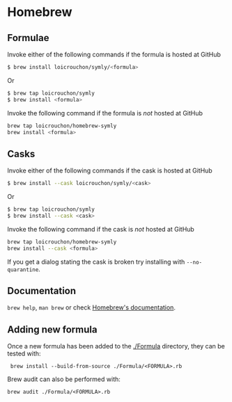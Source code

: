 # Homebrew

## Formulae
Invoke either of the following commands if the formula is hosted at GitHub

```sh
$ brew install loicrouchon/symly/<formula>
```

Or

```sh
$ brew tap loicrouchon/symly
$ brew install <formula>
```

Invoke the following command if the formula is *not* hosted at GitHub

```sh
brew tap loicrouchon/homebrew-symly 
brew install <formula>
```

## Casks
Invoke either of the following commands if the cask is hosted at GitHub

```sh
$ brew install --cask loicrouchon/symly/<cask>
```

Or

```sh
$ brew tap loicrouchon/symly
$ brew install --cask <cask>
```

Invoke the following command if the cask is *not* hosted at GitHub

```sh
brew tap loicrouchon/homebrew-symly 
brew install --cask <formula>
```

If you get a dialog stating the cask is broken try installing with `--no-quarantine`.

## Documentation
`brew help`, `man brew` or check [Homebrew's documentation](https://docs.brew.sh).

## Adding new formula

Once a new formula has been added to the [./Formula](./Formula) directory, they can be tested with:

```shell
 brew install --build-from-source ./Formula/<FORMULA>.rb
```

Brew audit can also be performed with:

```shell
brew audit ./Formula/<FORMULA>.rb
```
